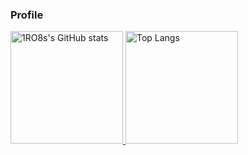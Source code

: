 ### Profile

<p>
  <a href="https://github.com/1RO8s/1RO8s">
    <img
         src="https://github-readme-stats.vercel.app/api?username=1RO8s&amp;show_icons=true"
         alt="1RO8s's GitHub stats"
         style="height: 180px;">
  </a>
  <a href="https://github.com/1RO8s/1RO8s">
    <img 
         src="https://github-readme-stats.vercel.app/api/top-langs/?username=1RO8s&amp;layout=compact"
         alt="Top Langs"
         style="height: 180px;">
  </a>
</p>



<!--
**1RO8s/1RO8s** is a ✨ _special_ ✨ repository because its `README.md` (this file) appears on your GitHub profile.

Here are some ideas to get you started:

- 🔭 I’m currently working on ...
- 🌱 I’m currently learning ...
- 👯 I’m looking to collaborate on ...
- 🤔 I’m looking for help with ...
- 💬 Ask me about ...
- 📫 How to reach me: ...
- 😄 Pronouns: ...
- ⚡ Fun fact: ...
-->
